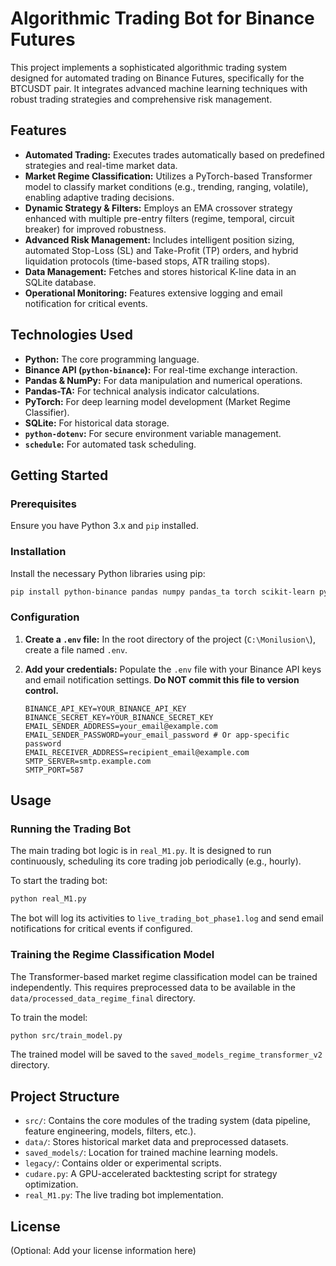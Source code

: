 # Algorithmic Trading Bot for Binance Futures

This project implements a sophisticated algorithmic trading system designed for automated trading on Binance Futures, specifically for the BTCUSDT pair. It integrates advanced machine learning techniques with robust trading strategies and comprehensive risk management.

## Features

*   **Automated Trading:** Executes trades automatically based on predefined strategies and real-time market data.
*   **Market Regime Classification:** Utilizes a PyTorch-based Transformer model to classify market conditions (e.g., trending, ranging, volatile), enabling adaptive trading decisions.
*   **Dynamic Strategy & Filters:** Employs an EMA crossover strategy enhanced with multiple pre-entry filters (regime, temporal, circuit breaker) for improved robustness.
*   **Advanced Risk Management:** Includes intelligent position sizing, automated Stop-Loss (SL) and Take-Profit (TP) orders, and hybrid liquidation protocols (time-based stops, ATR trailing stops).
*   **Data Management:** Fetches and stores historical K-line data in an SQLite database.
*   **Operational Monitoring:** Features extensive logging and email notification for critical events.

## Technologies Used

*   **Python:** The core programming language.
*   **Binance API (`python-binance`):** For real-time exchange interaction.
*   **Pandas & NumPy:** For data manipulation and numerical operations.
*   **Pandas-TA:** For technical analysis indicator calculations.
*   **PyTorch:** For deep learning model development (Market Regime Classifier).
*   **SQLite:** For historical data storage.
*   **`python-dotenv`:** For secure environment variable management.
*   **`schedule`:** For automated task scheduling.

## Getting Started

### Prerequisites

Ensure you have Python 3.x and `pip` installed.

### Installation

Install the necessary Python libraries using pip:

```bash
pip install python-binance pandas numpy pandas_ta torch scikit-learn python-dotenv schedule tqdm seaborn matplotlib
```

### Configuration

1.  **Create a `.env` file:** In the root directory of the project (`C:\Monilusion\`), create a file named `.env`.
2.  **Add your credentials:** Populate the `.env` file with your Binance API keys and email notification settings. **Do NOT commit this file to version control.**

    ```
    BINANCE_API_KEY=YOUR_BINANCE_API_KEY
    BINANCE_SECRET_KEY=YOUR_BINANCE_SECRET_KEY
    EMAIL_SENDER_ADDRESS=your_email@example.com
    EMAIL_SENDER_PASSWORD=your_email_password # Or app-specific password
    EMAIL_RECEIVER_ADDRESS=recipient_email@example.com
    SMTP_SERVER=smtp.example.com
    SMTP_PORT=587
    ```

## Usage

### Running the Trading Bot

The main trading bot logic is in `real_M1.py`. It is designed to run continuously, scheduling its core trading job periodically (e.g., hourly).

To start the trading bot:

```bash
python real_M1.py
```

The bot will log its activities to `live_trading_bot_phase1.log` and send email notifications for critical events if configured.

### Training the Regime Classification Model

The Transformer-based market regime classification model can be trained independently. This requires preprocessed data to be available in the `data/processed_data_regime_final` directory.

To train the model:

```bash
python src/train_model.py
```

The trained model will be saved to the `saved_models_regime_transformer_v2` directory.

## Project Structure

*   `src/`: Contains the core modules of the trading system (data pipeline, feature engineering, models, filters, etc.).
*   `data/`: Stores historical market data and preprocessed datasets.
*   `saved_models/`: Location for trained machine learning models.
*   `legacy/`: Contains older or experimental scripts.
*   `cudare.py`: A GPU-accelerated backtesting script for strategy optimization.
*   `real_M1.py`: The live trading bot implementation.

## License

(Optional: Add your license information here)
